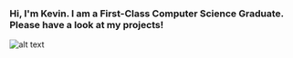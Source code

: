 ### Hi, I'm Kevin.  I am a First-Class Computer Science Graduate.  Please have a look at my projects!

![alt text](https://github.com//Kevcar98/Kevcar98/pankaj-patel-Fi-GJaLRGKc-unsplash.jpg?raw=true)




<!--
**Kevcar98/Kevcar98** is a ✨ _special_ ✨ repository because its `README.md` (this file) appears on your GitHub profile.

Here are some ideas to get you started:

- 🔭 I’m currently working on ...
- 🌱 I’m currently learning ...
- 👯 I’m looking to collaborate on ...
- 🤔 I’m looking for help with ...
- 💬 Ask me about ...
- 📫 How to reach me: ...
- 😄 Pronouns: ...
- ⚡ Fun fact: ...
-->
